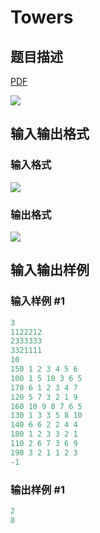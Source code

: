 # Towers

## 题目描述

[problemUrl]: https://uva.onlinejudge.org/index.php?option=com_onlinejudge&Itemid=8&category=11&page=show_problem&problem=912

[PDF](https://uva.onlinejudge.org/external/9/p971.pdf)

![](https://cdn.luogu.com.cn/upload/vjudge_pic/UVA971/f2fe36ce80b09f53947bf9f5855a16b4ba455631.png)

## 输入输出格式

### 输入格式

![](https://cdn.luogu.com.cn/upload/vjudge_pic/UVA971/8090b85b1cf299b9ba05d87df9a0f57f411e11e5.png)

### 输出格式

![](https://cdn.luogu.com.cn/upload/vjudge_pic/UVA971/2cf40f56af5ab27dc4e953aecfefb372ad9ccc7d.png)

## 输入输出样例

### 输入样例 #1

```cpp
3
1122212
2333333
3321111
10
150 1 2 3 4 5 6
100 1 5 10 3 6 5
170 6 1 2 3 4 7
120 5 7 3 2 1 9
160 10 9 8 7 6 5
130 1 3 3 5 8 10
140 6 6 2 2 4 4
180 1 2 3 3 2 1
110 2 6 7 3 6 9
190 3 2 1 1 2 3
-1
```


### 输出样例 #1

```cpp
2
8
```



